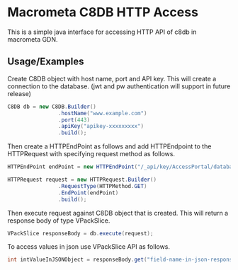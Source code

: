 
# Macrometa C8DB HTTP Access

This is a simple java interface for accessing HTTP API of c8db in macrometa GDN.




## Usage/Examples

Create C8DB object with host name, port and API key. This will create a connection to the database.
(jwt and pw authentication will support in future release)

```java
C8DB db = new C8DB.Builder()
                .hostName("www.example.com")
                .port(443)
                .apiKey("apikey-xxxxxxxxx")
                .build();

```
Then create a HTTPEndPoint as follows and add HTTPEndpoint to the HTTPRequest with specifying request method as follows.

```java
HTTPEndPoint endPoint = new HTTPEndPoint("/_api/key/AccessPortal/database?full=true");

HTTPRequest request = new HTTPRequest.Builder()
                .RequestType(HTTPMethod.GET)
                .EndPoint(endPoint)
                .build();
```
Then execute request against C8DB object that is created. This will return a response body of type VPackSlice.
```java
VPackSlice responseBody = db.execute(request);
```
To access values in json use VPackSlice API as follows.
```java
int intValueInJSONObject = responseBody.get("field-name-in-json-response").getAsInt();
```


